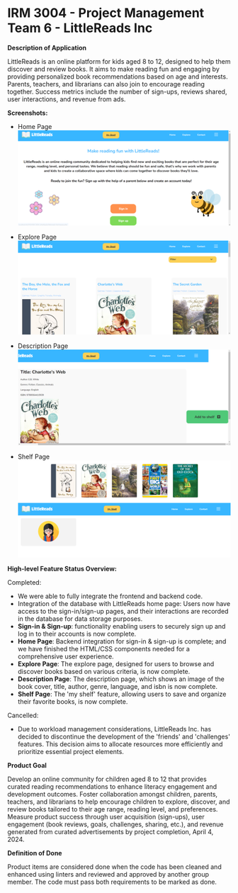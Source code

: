 # IRM 3004 - Project Management Team 6 - LittleReads Inc

**Description of Application**

LittleReads is an online platform for kids aged 8 to 12,
designed to help them discover and review books.
It aims to make reading fun and engaging by providing
personalized book recommendations based on age and interests.
Parents, teachers, and librarians can also join to encourage reading together.
Success metrics include the number of sign-ups, reviews shared,
user interactions, and revenue from ads.

**Screenshots:**

- Home Page
![Home Page](Images/_home%20page_.png)

- Explore Page
![Explore Page](Images/_explore%20page_.png)

- Description Page
![Description Page](Images/_description%20page_.png)

- Shelf Page
![Shelf Page](Images/_shelf%20page_.png)

**High-level Feature Status Overview:**

Completed:

- We were able to fully integrate the frontend and backend code.
- Integration of the database with LittleReads home page:
Users now have access to the sign-in/sign-up pages,
and their interactions are recorded in the database for data storage purposes.
- **Sign-in & Sign-up**: functionality enabling users to securely
sign up and log in to their accounts is now complete.
- **Home Page**: Backend integration for sign-in & sign-up is complete;
and we have finished the HTML/CSS components needed for a comprehensive user experience.
- **Explore Page**: The explore page,
designed for users to browse and discover books based on various criteria, is now complete.
- **Description Page**: The description page, which
shows an image of the book cover, title, author, genre, language, and isbn is now complete.
- **Shelf Page**: The 'my shelf' feature, allowing users to
save and organize their favorite books, is now complete.

Cancelled:

- Due to workload management considerations, LittleReads Inc. has decided to discontinue the development of the
'friends' and 'challenges' features.
This decision aims to allocate resources more efficiently and prioritize essential project elements.

**Product Goal**

Develop an online community for children aged 8 to 12 that provides
curated reading recommendations to enhance literacy engagement and development outcomes.
Foster collaboration amongst children, parents, teachers, and librarians to help encourage
children to explore, discover, and review books tailored to their age range, reading level, and preferences.
Measure product success through user acquisition (sign-ups), user engagement (book reviews, goals, challenges, sharing, etc.),
and revenue generated from curated advertisements by project completion, April 4, 2024.

**Definition of Done**

Product items are considered done when the code has been cleaned and enhanced using linters
and reviewed and approved by another group member. The code must pass both requirements to be marked as done.

